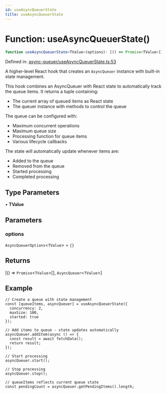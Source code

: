 ```yaml
---
id: useAsyncQueuerState
title: useAsyncQueuerState
---
```


<!-- DO NOT EDIT: this page is autogenerated from the type comments -->

# Function: useAsyncQueuerState()

```ts
function useAsyncQueuerState<TValue>(options): [() => Promise<TValue>[], AsyncQueuer<TValue>]
```

Defined in: [async-queuer/useAsyncQueuerState.ts:53](https://github.com/TanStack/pacer/blob/main/packages/react-pacer/src/async-queuer/useAsyncQueuerState.ts#L53)

A higher-level React hook that creates an `AsyncQueuer` instance with built-in state management.

This hook combines an AsyncQueuer with React state to automatically track the queue items.
It returns a tuple containing:
- The current array of queued items as React state
- The queuer instance with methods to control the queue

The queue can be configured with:
- Maximum concurrent operations
- Maximum queue size
- Processing function for queue items
- Various lifecycle callbacks

The state will automatically update whenever items are:
- Added to the queue
- Removed from the queue
- Started processing
- Completed processing

## Type Parameters

• **TValue**

## Parameters

### options

`AsyncQueuerOptions`\<`TValue`\> = `{}`

## Returns

\[() => `Promise`\<`TValue`\>[], `AsyncQueuer`\<`TValue`\>\]

## Example

```tsx
// Create a queue with state management
const [queueItems, asyncQueuer] = useAsyncQueuerState({
  concurrency: 2,
  maxSize: 100,
  started: true
});

// Add items to queue - state updates automatically
asyncQueuer.addItem(async () => {
  const result = await fetchData();
  return result;
});

// Start processing
asyncQueuer.start();

// Stop processing
asyncQueuer.stop();

// queueItems reflects current queue state
const pendingCount = asyncQueuer.getPendingItems().length;
```
